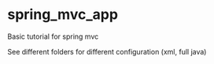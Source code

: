 # spring_mvc_app

Basic tutorial for spring mvc

See different folders for different configuration (xml, full java)
